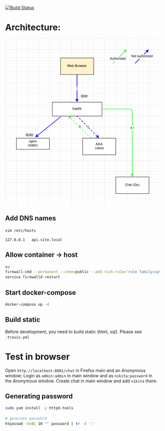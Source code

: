 [![Build Status](https://travis-ci.com/nkonev/videochat.svg?branch=master)](https://travis-ci.com/nkonev/videochat)


# Architecture:

![Architecture](./.markdown/auth.png "Title")

## Add DNS names
`vim /etc/hosts`

```
127.0.0.1   api.site.local
```

## Allow container -> host

```bash
su -
firewall-cmd --permanent --zone=public --add-rich-rule='rule family=ipv4 source address="172.28.0.0/16" accept'
service firewalld restart
```

## Start docker-compose
```bash
docker-compose up -d
```

## Build static
Before development, you need to build static (html, sql). Please see `.travis.yml`

# Test in browser
Open `http://localhost:8081/chat` in Firefox main and an Anonymous window;
Login as `admin:admin` in main window and as `nikita:password` in the Anonymous window.
Create chat in main window and add `nikita` there.


## Generating password
```bash
sudo yum install -y httpd-tools

# generate password
htpasswd -bnBC 10 "" password | tr -d ':'
```
